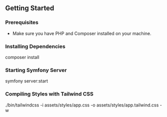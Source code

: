 ## Getting Started

### Prerequisites
- Make sure you have PHP and Composer installed on your machine.

### Installing Dependencies
composer install

### Starting Symfony Server
symfony server:start

### Compiling Styles with Tailwind CSS
./bin/tailwindcss -i assets/styles/app.css -o assets/styles/app.tailwind.css -w
